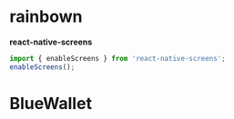 # rainbown

**react-native-screens**
```js
import { enableScreens } from 'react-native-screens';
enableScreens();
```

# BlueWallet